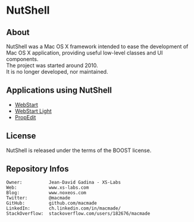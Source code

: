 NutShell
========

About
-----

NutShell was a Mac OS X framework intended to ease the development of Mac OS X application, providing useful low-level classes and UI components.  
The project was started around 2010.  
It is no longer developed, nor maintained.

Applications using NutShell
---------------------------

 * [WebStart](http://www.eosgarden.com/en/products/webstart/)
 * [WebStart Light](http://www.eosgarden.com/en/freeware/webstart-light/)
 * [PropEdit](http://www.eosgarden.com/en/freeware/propedit/)

License
-------

NutShell is released under the terms of the BOOST license.
 
Repository Infos
----------------

    Owner:			Jean-David Gadina - XS-Labs
    Web:			www.xs-labs.com
    Blog:			www.noxeos.com
    Twitter:		@macmade
    GitHub:			github.com/macmade
    LinkedIn:		ch.linkedin.com/in/macmade/
    StackOverflow:	stackoverflow.com/users/182676/macmade
